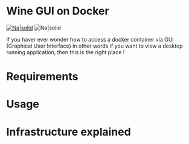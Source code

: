 # Wine GUI on Docker

[![Na|solid](https://img.shields.io/badge/license-GPL-brightgreen)](https://github.com/alturiano/wineguidocker/blob/main/LICENSE) ![Na|solid](https://img.shields.io/github/repo-size/alturiano/wineguidocker) 

If you haver ever wonder how to access a docker container via GUI (Graphical User Interface) in other words if you want to view a desktop running application, then this is the right place !

# Requirements
# Usage
# Infrastructure explained

